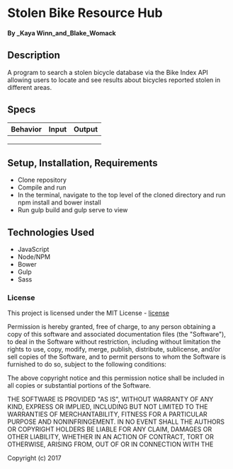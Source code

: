 
# Stolen Bike Resource Hub

#### By _Kaya Winn_and_Blake_Womack

## Description
A program to search a stolen bicycle database via the Bike Index API allowing users to locate and see results about bicycles reported stolen in different areas.

## Specs

|Behavior             |Input        | Output       |
|---------------------|-------------|--------------|
||||
||||
||||


## Setup, Installation, Requirements
* Clone repository
* Compile and run
* In the terminal, navigate to the top level of the cloned directory and run npm install and bower install
* Run gulp build and gulp serve to view

## Technologies Used
* JavaScript
* Node/NPM
* Bower
* Gulp
* Sass

### License

This project is licensed under the MIT License - [license]

Permission is hereby granted, free of charge, to any person obtaining a copy of this software and associated documentation files (the "Software"), to deal in the Software without restriction, including without limitation the rights to use, copy, modify, merge, publish, distribute, sublicense, and/or sell copies of the Software, and to permit persons to whom the Software is furnished to do so, subject to the following conditions:

The above copyright notice and this permission notice shall be included in all copies or substantial portions of the Software.

THE SOFTWARE IS PROVIDED "AS IS", WITHOUT WARRANTY OF ANY KIND, EXPRESS OR IMPLIED, INCLUDING BUT NOT LIMITED TO THE WARRANTIES OF MERCHANTABILITY, FITNESS FOR A PARTICULAR PURPOSE AND NONINFRINGEMENT. IN NO EVENT SHALL THE AUTHORS OR COPYRIGHT HOLDERS BE LIABLE FOR ANY CLAIM, DAMAGES OR OTHER LIABILITY, WHETHER IN AN ACTION OF CONTRACT, TORT OR OTHERWISE, ARISING FROM, OUT OF OR IN CONNECTION WITH THE

Copyright (c) 2017

[license]: https://opensource.org/licenses/MIT
